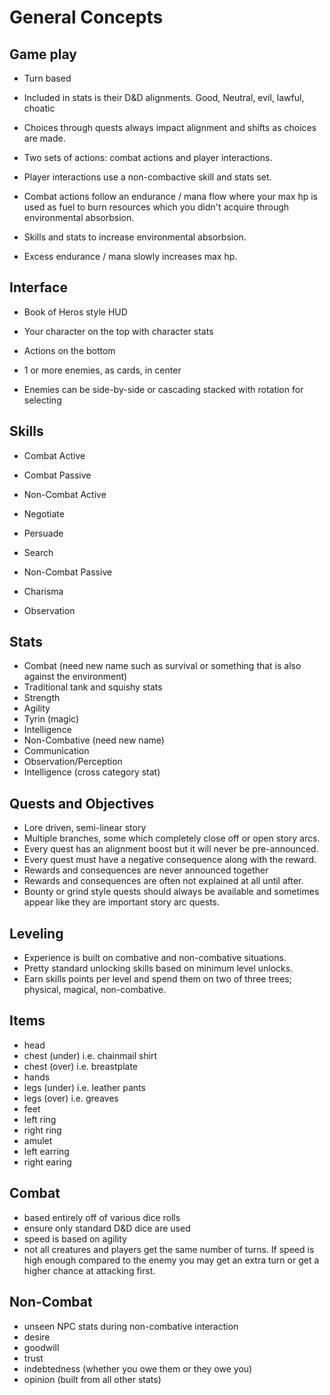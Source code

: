 # General Concepts

 

## Game play

 

- Turn based

- Included in stats is their D&D alignments. Good, Neutral, evil, lawful, choatic

- Choices through quests always impact alignment and shifts as choices are made.

- Two sets of actions: combat actions and player interactions.

- Player interactions use a non-combactive skill and stats set.

- Combat actions follow an endurance / mana flow where your max hp is used as fuel to burn resources which you didn't acquire through environmental absorbsion.

- Skills and stats to increase environmental absorbsion.

- Excess endurance / mana slowly increases max hp.

 

## Interface

 

- Book of Heros style HUD

- Your character on the top with character stats

- Actions on the bottom

- 1 or more enemies, as cards, in center

- Enemies can be side-by-side or cascading stacked with rotation for selecting

 

## Skills

- Combat Active

- Combat Passive


- Non-Combat Active
- Negotiate
- Persuade
- Search

- Non-Combat Passive
- Charisma
- Observation

## Stats

- Combat (need new name such as survival or something that is also against the environment)
- Traditional tank and squishy stats
- Strength
- Agility
- Tyrin (magic)
- Intelligence
- Non-Combative (need new name)
- Communication
- Observation/Perception
- Intelligence (cross category stat)

## Quests and Objectives

- Lore driven, semi-linear story
- Multiple branches, some which completely close off or open story arcs.
- Every quest has an alignment boost but it will never be pre-announced.
- Every quest must have a negative consequence along with the reward.
- Rewards and consequences are never announced together
- Rewards and consequences are often not explained at all until after.
- Bounty or grind style quests should always be available and sometimes appear like they are important story arc quests.

## Leveling

- Experience is built on combative and non-combative situations.
- Pretty standard unlocking skills based on minimum level unlocks.
- Earn skills points per level and spend them on two of three trees; physical, magical, non-combative.

## Items

- head
- chest (under) i.e. chainmail shirt
- chest (over) i.e. breastplate
- hands
- legs (under) i.e. leather pants
- legs (over) i.e. greaves
- feet
- left ring
- right ring
- amulet
- left earring
- right earing

## Combat

- based entirely off of various dice rolls
- ensure only standard D&D dice are used
- speed is based on agility
- not all creatures and players get the same number of turns. If speed is high enough compared to the enemy you may get an extra turn or get a higher chance at attacking first.

## Non-Combat

- unseen NPC stats during non-combative interaction
- desire
- goodwill
- trust
- indebtedness (whether you owe them or they owe you)
- opinion (built from all other stats)



